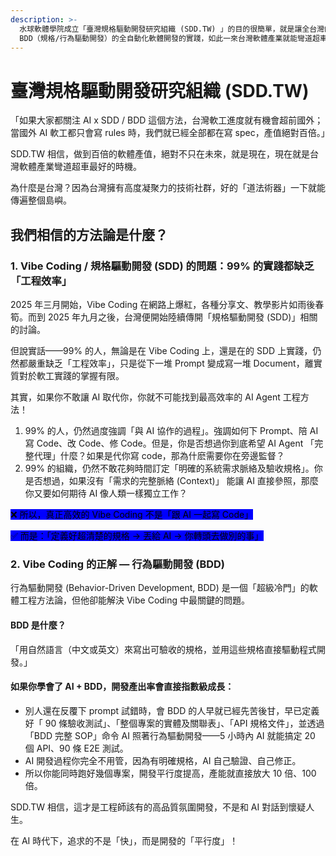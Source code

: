 ```yaml
---
description: >-
  水球軟體學院成立「臺灣規格驅動開發研究組織 (SDD.TW) 」的目的很簡單，就是讓全台灣的軟體開發企業都導入 AI x SDD /
  BDD（規格/行為驅動開發）的全自動化軟體開發的實踐，如此一來台灣軟體產業就能彎道超車。
---
```


# 臺灣規格驅動開發研究組織 (SDD.TW)

「如果大家都關注 AI x SDD / BDD 這個方法，台灣軟工進度就有機會超前國外；\
當國外 AI 軟工都只會寫 rules 時，我們就已經全部都在寫 spec，產值絕對百倍。」

SDD.TW 相信，做到百倍的軟體產值，絕對不只在未來，就是現在，現在就是台灣軟體產業彎道超車最好的時機。

為什麼是台灣？因為台灣擁有高度凝聚力的技術社群，好的「道法術器」一下就能傳遍整個島嶼。

## 我們相信的方法論是什麼？

### 1. Vibe Coding / 規格驅動開發 (SDD) 的問題：99% 的實踐都缺乏「工程效率」

2025 年三月開始，Vibe Coding 在網路上爆紅，各種分享文、教學影片如雨後春筍。而到 2025 年九月之後，台灣便開始陸續傳開「規格驅動開發 (SDD)」相關的討論。

但說實話——99% 的人，無論是在 Vibe Coding 上，還是在的 SDD 上實踐，仍然都嚴重缺乏「工程效率」，只是從下一堆 Prompt 變成寫一堆 Document，離實質對於軟工實踐的掌握有限。

其實，如果你不敢讓 AI 取代你，你就不可能找到最高效率的 AI Agent 工程方法！

1. 99% 的人，仍然過度強調「與 AI 協作的過程」。強調如何下 Prompt、陪 AI 寫 Code、改 Code、修 Code。但是，你是否想過你到底希望 AI Agent 「完整代理」什麼？如果是代你寫 code，那為什麽需要你在旁邊監督？
2. 99% 的組織，仍然不敢花夠時間訂定「明確的系統需求脈絡及驗收規格」。你是否想過，如果沒有「需求的完整脈絡 (Context)」 能讓 AI 直接參照，那麼你又要如何期待 AI 像人類一樣獨立工作？

<mark style="background-color:blue;">❌ 所以，真正高效的 Vibe Coding 不是「跟 AI 一起寫 Code」</mark>

<mark style="background-color:blue;">✅ 而是：「定義好超清楚的規格 → 丟給 AI → 你轉頭去做別的事」</mark>

### 2. Vibe Coding 的正解 — 行為驅動開發 (BDD)

行為驅動開發 (Behavior-Driven Development, BDD) 是一個「超級冷門」的軟體工程方法論，但他卻能解決 Vibe Coding 中最關鍵的問題。

#### BDD 是什麼？

「用自然語言（中文或英文）來寫出可驗收的規格，並用這些規格直接驅動程式開發。」

#### 如果你學會了 AI + BDD，開發產出率會直接指數級成長：

* 別人還在反覆下 prompt 試錯時，會 BDD 的人早就已經先苦後甘，早已定義好「 90 條驗收測試」、「整個專案的實體及關聯表」、「API 規格文件」，並透過「BDD 完整 SOP」命令 AI 照著行為驅動開發——5 小時內 AI 就能搞定 20 個 API、90 條 E2E 測試。
* AI 開發過程你完全不用管，因為有明確規格，AI 自己驗證、自己修正。
* 所以你能同時跑好幾個專案，開發平行度提高，產能就直接放大 10 倍、100 倍。

SDD.TW 相信，這才是工程師該有的高品質氛圍開發，不是和 AI 對話到懷疑人生。

在 AI 時代下，追求的不是「快」，而是開發的「平行度」！
